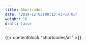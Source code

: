 ```yaml
---
title: Shortcodes
date: '2019-12-02T08:15:41-03:00'
weight: 10
draft: false
---
```


{{< contentblock "shortcodes/all" >}}
